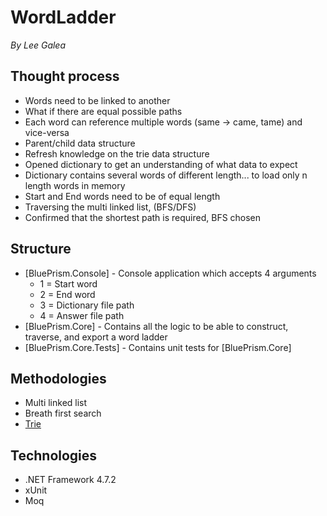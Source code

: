 # WordLadder
_By Lee Galea_

## Thought process

- Words need to be linked to another
- What if there are equal possible paths
- Each word can reference multiple words (same -> came, tame) and vice-versa
- Parent/child data structure
- Refresh knowledge on the trie data structure
- Opened dictionary to get an understanding of what data to expect
- Dictionary contains several words of different length... to load only n length words in memory 
- Start and End words need to be of equal length
- Traversing the multi linked list, (BFS/DFS)
- Confirmed that the shortest path is required, BFS chosen 

## Structure

- [BluePrism.Console] - Console application which accepts 4 arguments
	- 1 = Start word
	- 2 = End word
	- 3 = Dictionary file path
	- 4 = Answer file path
- [BluePrism.Core] - Contains all the logic to be able to construct, traverse, and export a word ladder
- [BluePrism.Core.Tests] - Contains unit tests for [BluePrism.Core]

## Methodologies

- Multi linked list
- Breath first search
- [Trie](https://www.studytonight.com/advanced-data-structures/trie-data-structure-explained-with-examples)
 
## Technologies
- .NET Framework 4.7.2
- xUnit
- Moq